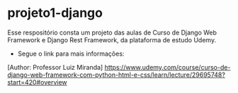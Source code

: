 # projeto1-django

Esse respositório consta um projeto das aulas de Curso de Django Web Framework e Django Rest Framework, da plataforma de estudo Udemy.

- Segue o link para mais informações: 

[Author: Professor Luiz Miranda] <https://www.udemy.com/course/curso-de-django-web-framework-com-python-html-e-css/learn/lecture/29695748?start=420#overview>
